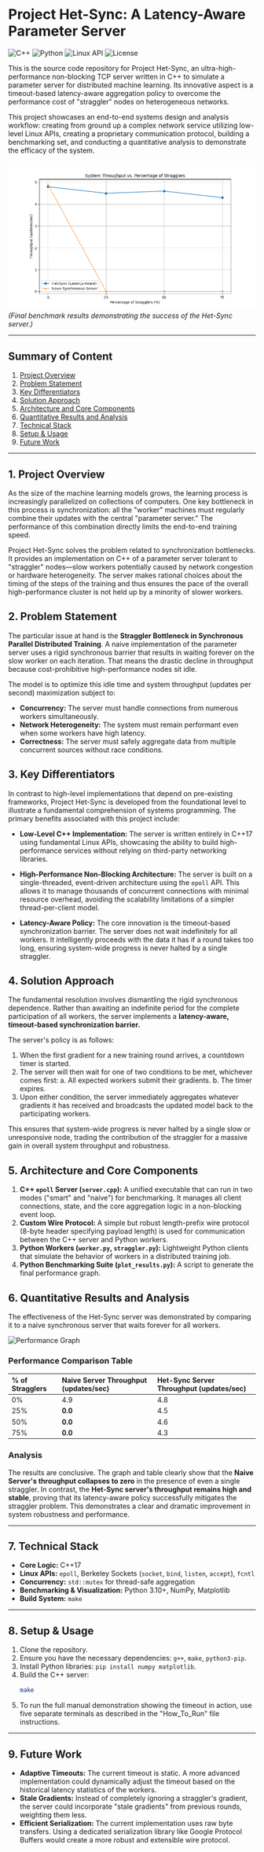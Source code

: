# Project Het-Sync: A Latency-Aware Parameter Server

![C++](https://img.shields.io/badge/C%2B%2B-17-blue)
![Python](https://img.shields.io/badge/Python-3.10%2B-blue)
![Linux API](https://img.shields.io/badge/Linux%20API-epoll%2C%20sockets-brightgreen)
![License](https://img.shields.io/badge/License-MIT-green)

This is the source code repository for Project Het-Sync, an ultra-high-performance non-blocking TCP server written in C++ to simulate a parameter server for distributed machine learning. Its innovative aspect is a timeout-based latency-aware aggregation policy to overcome the performance cost of "straggler" nodes on heterogeneous networks.

This project showcases an end-to-end systems design and analysis workflow: creating from ground up a complex network service utilizing low-level Linux APIs, creating a proprietary communication protocol, building a benchmarking set, and conducting a quantitative analysis to demonstrate the efficacy of the system.

![Performance Graph](Performance_Graph.png)
_(Final benchmark results demonstrating the success of the Het-Sync server.)_

---

## Summary of Content

1. [Project Overview](#1-project-overview)
2. [Problem Statement](#2-problem-statement)
3. [Key Differentiators](#3-key-differentiators)
4. [Solution Approach](#4-solution-approach)
5. [Architecture and Core Components](#5-architecture-and-core-components)
6. [Quantitative Results and Analysis](#6-quantitative-results-and-analysis)
7. [Technical Stack](#7-technical-stack)
8. [Setup & Usage](#8-setup--usage)
9. [Future Work](#9-future-work)

---

## 1. Project Overview

As the size of the machine learning models grows, the learning process is increasingly parallelized on collections of computers. One key bottleneck in this process is synchronization: all the "worker" machines must regularly combine their updates with the central "parameter server." The performance of this combination directly limits the end-to-end training speed.

Project Het-Sync solves the problem related to synchronization bottlenecks. It provides an implementation on C++ of a parameter server tolerant to "straggler" nodes—slow workers potentially caused by network congestion or hardware heterogeneity. The server makes rational choices about the timing of the steps of the training and thus ensures the pace of the overall high-performance cluster is not held up by a minority of slower workers.

## 2. Problem Statement

The particular issue at hand is the **Straggler Bottleneck in Synchronous Parallel Distributed Training**. A naive implementation of the parameter server uses a rigid synchronous barrier that results in waiting forever on the slow worker on each iteration. That means the drastic decline in throughput because cost-prohibitive high-performance nodes sit idle.

The model is to optimize this idle time and system throughput (updates per second) maximization subject to:

- **Concurrency:** The server must handle connections from numerous workers simultaneously.
- **Network Heterogeneity:** The system must remain performant even when some workers have high latency.
- **Correctness:** The server must safely aggregate data from multiple concurrent sources without race conditions.

## 3. Key Differentiators

In contrast to high-level implementations that depend on pre-existing frameworks, Project Het-Sync is developed from the foundational level to illustrate a fundamental comprehension of systems programming. The primary benefits associated with this project include:

- **Low-Level C++ Implementation:** The server is written entirely in C++17 using fundamental Linux APIs, showcasing the ability to build high-performance services without relying on third-party networking libraries.

- **High-Performance Non-Blocking Architecture:** The server is built on a single-threaded, event-driven architecture using the `epoll` API. This allows it to manage thousands of concurrent connections with minimal resource overhead, avoiding the scalability limitations of a simpler thread-per-client model.

- **Latency-Aware Policy:** The core innovation is the timeout-based synchronization barrier. The server does not wait indefinitely for all workers. It intelligently proceeds with the data it has if a round takes too long, ensuring system-wide progress is never halted by a single straggler.

## 4. Solution Approach

The fundamental resolution involves dismantling the rigid synchronous dependence. Rather than awaiting an indefinite period for the complete participation of all workers, the server implements a **latency-aware, timeout-based synchronization barrier.**

The server's policy is as follows:

1.  When the first gradient for a new training round arrives, a countdown timer is started.
2.  The server will then wait for one of two conditions to be met, whichever comes first:
    a. All expected workers submit their gradients.
    b. The timer expires.
3.  Upon either condition, the server immediately aggregates whatever gradients it has received and broadcasts the updated model back to the participating workers.

This ensures that system-wide progress is never halted by a single slow or unresponsive node, trading the contribution of the straggler for a massive gain in overall system throughput and robustness.

## 5. Architecture and Core Components

1.  **C++ `epoll` Server (`server.cpp`):** A unified executable that can run in two modes ("smart" and "naive") for benchmarking. It manages all client connections, state, and the core aggregation logic in a non-blocking event loop.
2.  **Custom Wire Protocol:** A simple but robust length-prefix wire protocol (8-byte header specifying payload length) is used for communication between the C++ server and Python workers.
3.  **Python Workers (`worker.py`, `straggler.py`):** Lightweight Python clients that simulate the behavior of workers in a distributed training job.
4.  **Python Benchmarking Suite (`plot_results.py`):** A script to generate the final performance graph.

## 6. Quantitative Results and Analysis

The effectiveness of the Het-Sync server was demonstrated by comparing it to a naive synchronous server that waits forever for all workers.

![Performance Graph](finalResults.png)

### Performance Comparison Table

| % of Stragglers | Naive Server Throughput (updates/sec) | Het-Sync Server Throughput (updates/sec) |
| :-------------- | :------------------------------------ | :--------------------------------------- |
| 0%              | 4.9                                   | 4.8                                      |
| 25%             | **0.0**                               | 4.5                                      |
| 50%             | **0.0**                               | 4.6                                      |
| 75%             | **0.0**                               | 4.3                                      |

### Analysis

The results are conclusive. The graph and table clearly show that the **Naive Server's throughput collapses to zero** in the presence of even a single straggler. In contrast, the **Het-Sync server's throughput remains high and stable**, proving that its latency-aware policy successfully mitigates the straggler problem. This demonstrates a clear and dramatic improvement in system robustness and performance.

---

## 7. Technical Stack

- **Core Logic:** C++17
- **Linux APIs:** `epoll`, Berkeley Sockets (`socket`, `bind`, `listen`, `accept`), `fcntl`
- **Concurrency:** `std::mutex` for thread-safe aggregation
- **Benchmarking & Visualization:** Python 3.10+, NumPy, Matplotlib
- **Build System:** `make`

---

## 8. Setup & Usage

1.  Clone the repository.
2.  Ensure you have the necessary dependencies: `g++`, `make`, `python3-pip`.
3.  Install Python libraries: `pip install numpy matplotlib`.
4.  Build the C++ server:
    ```bash
    make
    ```
5.  To run the full manual demonstration showing the timeout in action, use five separate terminals as described in the "How_To_Run" file instructions.

---

## 9. Future Work

- **Adaptive Timeouts:** The current timeout is static. A more advanced implementation could dynamically adjust the timeout based on the historical latency statistics of the workers.
- **Stale Gradients:** Instead of completely ignoring a straggler's gradient, the server could incorporate "stale gradients" from previous rounds, weighting them less.
- **Efficient Serialization:** The current implementation uses raw byte transfers. Using a dedicated serialization library like Google Protocol Buffers would create a more robust and extensible wire protocol.
